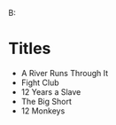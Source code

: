B:
# Titles

- A River Runs Through It
- Fight Club
- 12 Years a Slave
- The Big Short
- 12 Monkeys
